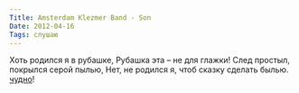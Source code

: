 ```yaml
---
Title: Amsterdam Klezmer Band - Son
Date: 2012-04-16
Tags: слушаю
---
```


Хоть родился я в рубашке,
Рубашка эта – не для глажки!
След простыл, покрылся серой пылью,
Нет, не родился я, чтоб сказку сделать былью.
[чудно](http://www.youtube.com/watch?v=GVOU8l5PiPs)!